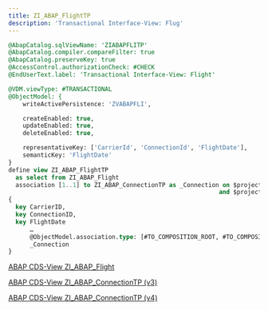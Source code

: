 ```yaml
---
title: ZI_ABAP_FlightTP
description: 'Transactional Interface-View: Flug'
---
```


```sql
@AbapCatalog.sqlViewName: 'ZIABAPFLITP'
@AbapCatalog.compiler.compareFilter: true
@AbapCatalog.preserveKey: true
@AccessControl.authorizationCheck: #CHECK
@EndUserText.label: 'Transactional Interface-View: Flight'

@VDM.viewType: #TRANSACTIONAL
@ObjectModel: {
    writeActivePersistence: 'ZVABAPFLI',

    createEnabled: true,
    updateEnabled: true,
    deleteEnabled: true,

    representativeKey: ['CarrierId', 'ConnectionId', 'FlightDate'],
    semanticKey: 'FlightDate'
}
define view ZI_ABAP_FlightTP
  as select from ZI_ABAP_Flight
  association [1..1] to ZI_ABAP_ConnectionTP as _Connection on $projection.CarrierID = _Connection.CarrierID 
                                                           and $projection.ConnectionID =_Connection.ConnectionID
{
  key CarrierID,
  key ConnectionID,
  key FlightDate
      …
      @ObjectModel.association.type: [#TO_COMPOSITION_ROOT, #TO_COMPOSITION_PARENT]
      _Connection
}
```

[ABAP CDS-View ZI_ABAP_Flight](../cds-views/zi_abap_flight.md)

[ABAP CDS-View ZI_ABAP_ConnectionTP (v3)](../cds-views/zi_abap_connectiontp_v3.md)

[ABAP CDS-View ZI_ABAP_ConnectionTP (v4)](../cds-views/zi_abap_connectiontp_v4.md)